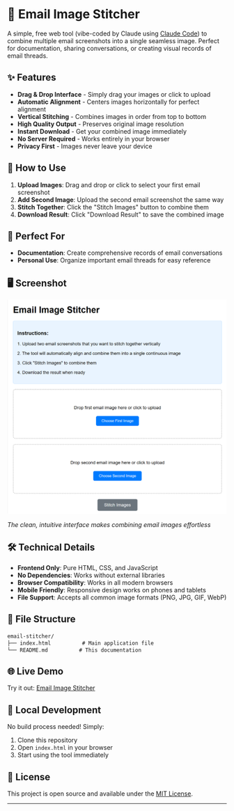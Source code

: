 # 📧 Email Image Stitcher

A simple, free web tool (vibe-coded by Claude using [Claude Code](https://www.anthropic.com/claude-code)) to combine multiple email screenshots into a single seamless image. Perfect for documentation, sharing conversations, or creating visual records of email threads.

## ✨ Features

- **Drag & Drop Interface** - Simply drag your images or click to upload
- **Automatic Alignment** - Centers images horizontally for perfect alignment
- **Vertical Stitching** - Combines images in order from top to bottom
- **High Quality Output** - Preserves original image resolution
- **Instant Download** - Get your combined image immediately
- **No Server Required** - Works entirely in your browser
- **Privacy First** - Images never leave your device

## 🚀 How to Use

1. **Upload Images**: Drag and drop or click to select your first email screenshot
2. **Add Second Image**: Upload the second email screenshot the same way
3. **Stitch Together**: Click the "Stitch Images" button to combine them
4. **Download Result**: Click "Download Result" to save the combined image

## 🎯 Perfect For

- **Documentation**: Create comprehensive records of email conversations
- **Personal Use**: Organize important email threads for easy reference

## 🖥️ Screenshot

![Email Stitcher Interface](email-image-tool-screenshot.png)

*The clean, intuitive interface makes combining email images effortless*

## 🛠️ Technical Details

- **Frontend Only**: Pure HTML, CSS, and JavaScript
- **No Dependencies**: Works without external libraries
- **Browser Compatibility**: Works in all modern browsers
- **Mobile Friendly**: Responsive design works on phones and tablets
- **File Support**: Accepts all common image formats (PNG, JPG, GIF, WebP)

## 📁 File Structure

```
email-stitcher/
├── index.html          # Main application file
└── README.md          # This documentation
```

## 🌐 Live Demo

Try it out: [Email Image Stitcher](https://apoorv74.github.io/web-tools/stitch-images/)

## 🔧 Local Development

No build process needed! Simply:

1. Clone this repository
2. Open `index.html` in your browser
3. Start using the tool immediately

## 📄 License

This project is open source and available under the [MIT License](LICENSE).

---